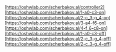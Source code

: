 [https://oshwlab.com/scherbakov.al/controller2]
[https://oshwlab.com/scherbakov.al/1-a0-c3-on]
[https://oshwlab.com/scherbakov.al/2-c_3-g_4-on]
[https://oshwlab.com/scherbakov.al/3-a4-f6-on]
[https://oshwlab.com/scherbakov.al/4-f_6-c8-on]
[https://oshwlab.com/scherbakov.al/1-a0-c3-off]
[https://oshwlab.com/scherbakov.al/2-c_3-g_4-off]
[https://oshwlab.com/scherbakov.al/2-c_3-g_4-off]
